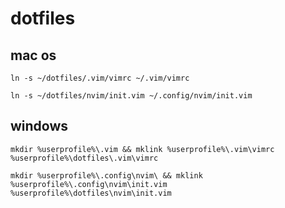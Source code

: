 # dotfiles
## mac os
```console
ln -s ~/dotfiles/.vim/vimrc ~/.vim/vimrc
```
```console
ln -s ~/dotfiles/nvim/init.vim ~/.config/nvim/init.vim
```

## windows
```console
mkdir %userprofile%\.vim && mklink %userprofile%\.vim\vimrc %userprofile%\dotfiles\.vim\vimrc
```

```console
mkdir %userprofile%\.config\nvim\ && mklink %userprofile%\.config\nvim\init.vim %userprofile%\dotfiles\nvim\init.vim
```
